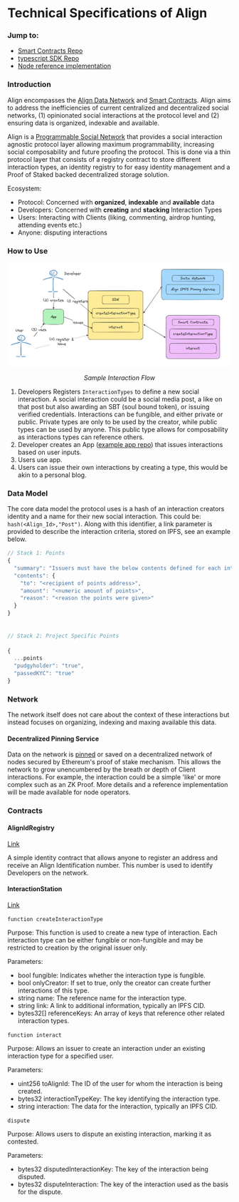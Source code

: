 # Technical Specifications of Align

### Jump to:

- [Smart Contracts Repo](https://github.com/alignnetwork/core-contracts)
- [typescript SDK Repo](https://github.com/alignnetwork/align-sdk)
- [Node reference implementation]()

### Introduction

Align encompasses the [Align Data Network](#network) and [Smart Contracts](#contracts). Align aims to address the inefficiencies of current centralized and decentralized social networks, (1) opinionated social interactions at the protocol level and (2) ensuring data is organized, indexable and available.

Align is a [Programmable Social Network](https://glu.wtf/blog/programmable-social-network) that provides a social interaction agnostic protocol layer allowing maximum programmability, increasing social composability and future proofing the protocol. This is done via a thin protocol layer that consists of a registry contract to store different interaction types, an identity registry to for easy identity management and a Proof of Staked backed decentralized storage solution.

Ecosystem:

- Protocol: Concerned with **organized**, **indexable** and **available** data
- Developers: Concerned with **creating** and **stacking** Interaction Types
- Users: Interacting with Clients (liking, commenting, airdrop hunting, attending events etc.)
- Anyone: disputing interactions

### How to Use

<div align="center">

![Alt text](images/devuserflow.png)

</div>
<div align="center">
<p>
<i id="title">Sample Interaction Flow</i>
</p>
</div>

1. Developers Registers `InteractionTypes` to define a new social interaction. A social interaction could be a social media post, a like on that post but also awarding an SBT (soul bound token), or issuing verified credentials. Interactions can be fungible, and either private or public. Private types are only to be used by the creator, while public types can be used by anyone. This public type allows for composability as interactions types can reference others.
2. Developer creates an App ([example app repo]()) that issues interactions based on user inputs.
3. Users use app.
4. Users can issue their own interactions by creating a type, this would be akin to a personal blog.

### Data Model

The core data model the protocol uses is a hash of an interaction creators identity and a name for their new social interaction. This could be: `hash(<Align_Id>,"Post")`. Along with this identifier, a link parameter is provided to describe the interaction criteria, stored on IPFS, see an example below.

```js
// Stack 1: Points
{
  "summary": "Issuers must have the below contents defined for each interaction to be correctly recorded.",
  "contents": {
    "to": "<recipient of points address>",
    "amount": "<numeric amount of points>",
    "reason": "<reason the points were given>"
  }
}


// Stack 2: Project Specific Points

{
  ...points
  "pudgyholder": "true",
  "passedKYC": "true"
}
```

### Network

The network itself does not care about the context of these interactions but instead focuses on organizing, indexing and maxing available this data.

#### Decentralized Pinning Service

Data on the network is [pinned](https://docs.ipfs.tech/how-to/pin-files/) or saved on a decentralized network of nodes secured by Ethereum&apos;s proof of stake mechanism. This allows the network to grow unencumbered by the breath or depth of Client interactions. For example, the interaction could be a simple 'like' or more complex such as an ZK Proof. More details and a reference implementation will be made available for node operators.

### Contracts

#### AlignIdRegistry

[Link]()

A simple identity contract that allows anyone to register an address and receive an Align Identification number. This number is used to identify Developers on the network.

#### InteractionStation

[Link]()

`function createInteractionType`

Purpose: This function is used to create a new type of interaction. Each interaction type can be either fungible or non-fungible and may be restricted to creation by the original issuer only.

Parameters:

- bool fungible: Indicates whether the interaction type is fungible.
- bool onlyCreator: If set to true, only the creator can create further interactions of this type.
- string name: The reference name for the interaction type.
- string link: A link to additional information, typically an IPFS CID.
- bytes32[] referenceKeys: An array of keys that reference other related interaction types.

`function interact`

Purpose: Allows an issuer to create an interaction under an existing interaction type for a specified user.

Parameters:

- uint256 toAlignId: The ID of the user for whom the interaction is being created.
- bytes32 interactionTypeKey: The key identifying the interaction type.
- string interaction: The data for the interaction, typically an IPFS CID.

`dispute`

Purpose: Allows users to dispute an existing interaction, marking it as contested.

Parameters:

- bytes32 disputedInteractionKey: The key of the interaction being disputed.
- bytes32 disputeInteraction: The key of the interaction used as the basis for the dispute.
